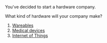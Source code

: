 You've decided to start a hardware company.

What kind of hardware will your company make?

1. [Wareables](1-wearables)
2. [Medical devices](2-medical)
3. [Internet of Things](3-iot)
